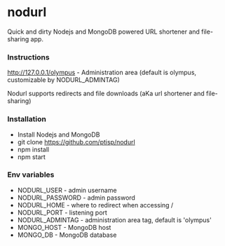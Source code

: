 nodurl
==================
Quick and dirty Nodejs and MongoDB powered URL shortener and file-sharing app.

### Instructions
http://127.0.0.1/olympus - Administration area (default is olympus, customizable by NODURL_ADMINTAG)

Nodurl supports redirects and file downloads (aKa url shortener and file-sharing)

### Installation

* Install Nodejs and MongoDB
* git clone https://github.com/ptisp/nodurl
* npm install
* npm start

### Env variables
* NODURL_USER - admin username
* NODURL_PASSWORD - admin password
* NODURL_HOME - where to redirect when accessing /
* NODURL_PORT - listening port
* NODURL_ADMINTAG - administration area tag, default is 'olympus'
* MONGO_HOST - MongoDB host
* MONGO_DB - MongoDB database
